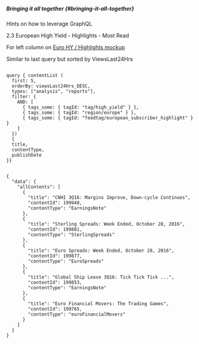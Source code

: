 ##### Bringing it all together {#bringing-it-all-together}

Hints on how to leverage GraphQL

2.3 European High Yield - Highlights - Most Read

For left column on [Euro HY / Highlights mockup](https://projects.invisionapp.com/share/3AB3R5F4S#/screens/226614985)

Similar to last query but sorted by ViewsLast24Hrs

```

query { contentList (
  first: 5,
  orderBy: viewsLast24Hrs_DESC,
  types: ["analysis", "reports"],
  filter: {
    AND: [
      { tags_some: { tagId: "tag/high_yield" } },
      { tags_some: { tagId: "region/europe" } },
      { tags_some: { tagId: "feedtag/european_subscriber_highlight" } }
    ]
  })
  {
  title,
  contentType,
  publishDate
}}

```

```

{
  "data": {
    "allContents": [
      {
        "title": "CNHI 3Q16: Margins Improve, Down-cycle Continues",
        "contentId": 199948,
        "contentType": "EarningsNote"
      },
      {
        "title": "Sterling Spreads: Week Ended, October 28, 2016",
        "contentId": 199881,
        "contentType": "SterlingSpreads"
      },
      {
        "title": "Euro Spreads: Week Ended, October 28, 2016",
        "contentId": 199877,
        "contentType": "EuroSpreads"
      },
      {
        "title": "Global Ship Lease 3Q16: Tick Tick Tick ...",
        "contentId": 199853,
        "contentType": "EarningsNote"
      },
      {
        "title": "Euro Financial Movers: The Trading Games",
        "contentId": 199765,
        "contentType": "euroFinancialMovers"
      }
    ]
  }
}

```